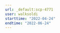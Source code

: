 ```yaml
---
url: _default:scp-4771
user: walksoldi
starttime: "2022-04-24"
endtime: "2022-06-24"
---
```

<reserve />